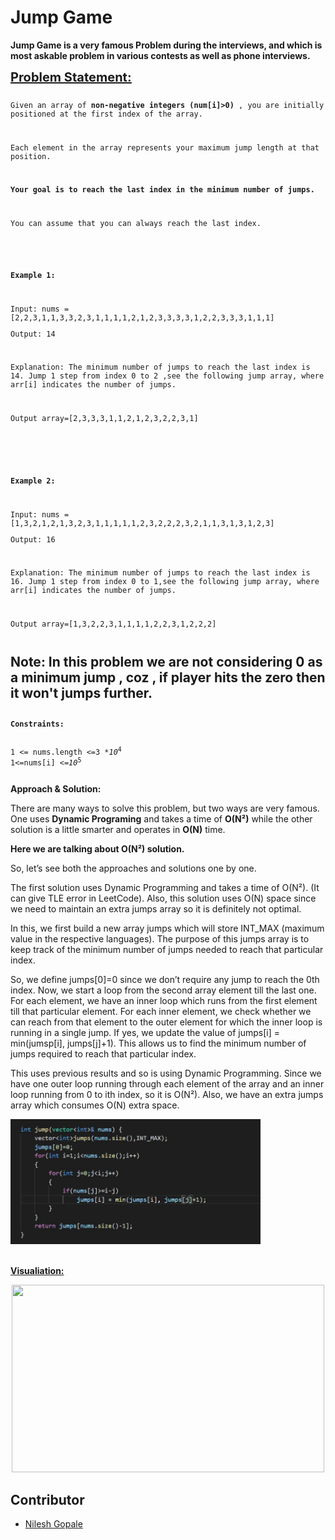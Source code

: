 # Jump Game 
<p><b>Jump Game is a very famous Problem during the interviews, and which is most askable problem in various contests as well as phone interviews.</b></p>

<p><u style="font-size: 20px;"><b> <u>Problem Statement:</u></b></u></p>
<pre><code><p>Given an array of <b>non-negative integers (num[i]>0) </b>, you are initially positioned at the first index of the array.</p>
<p>Each element in the array represents your maximum jump length at that position.</p>
<p><b>Your goal is to reach the last index in the minimum number of jumps.</b></p>
<p>You can assume that you can always reach the last index.</p></code></pre>
<br>
<pre><code><p><b>Example 1:</b></p>
<p>Input: nums = [2,2,3,1,1,3,3,2,3,1,1,1,1,2,1,2,3,3,3,3,1,2,2,3,3,3,1,1,1]
<p>Output: 14</p>
<p>Explanation: The minimum number of jumps to reach the last index is 14. Jump 1 step from index 0 to 2 ,see the following jump array, where arr[i] indicates the number of jumps.</p>
<p>Output array=[2,3,3,3,1,1,2,1,2,3,2,2,3,1]</p></code></pre>
<br>
<br>
<pre><code><p><b>Example 2:</b></p>
<p>Input: nums = [1,3,2,1,2,1,3,2,3,1,1,1,1,1,2,3,2,2,2,3,2,1,1,3,1,3,1,2,3]
<p>Output: 16</p>
<p>Explanation: The minimum number of jumps to reach the last index is 16. Jump 1 step from index 0 to 1,see the following jump array, where arr[i] indicates the number of jumps.</p>
<p>Output array=[1,3,2,2,3,1,1,1,1,2,2,3,1,2,2,2]</p></code></pre>

## Note: In this problem we are not considering 0 as a minimum jump , coz , if player hits the zero then it won't jumps further.

<pre><code><p><b>Constraints:</b></p>
1 <= nums.length <=3 *<var>10</var><sup>4</sup> 
1<=nums[i] <=<var>10</var><sup>5</sup></p></code></pre>

<p><b>Approach & Solution: </b></p>
                            <p>There are many ways to solve this problem, but two ways are very famous. One uses
                                <b>Dynamic Programing</b> and takes a time of <b>O(N²)</b> while the other solution is a
                                little smarter and operates in <b>O(N)</b> time.
                            <p><b>Here we are talking about O(N²) solution.</b></p>
                            <p>So, let’s see both the approaches and solutions one by one.</p>
                            <p> The first solution uses Dynamic Programming and takes a time of O(N²). (It can give TLE
                                error in LeetCode). Also, this solution uses O(N) space since we need to maintain an
                                extra jumps array so it is definitely not optimal.</p>
                            <p>In this, we first build a new array jumps which will store INT_MAX (maximum value in the
                                respective languages). The purpose of this jumps array is to keep track of the minimum
                                number of jumps needed to reach that particular index.</p>
                            <p>So, we define jumps[0]=0 since we don’t require any jump to reach the 0th index. Now, we
                                start a loop from the second array element till the last one. For each element, we have
                                an inner loop which runs from the first element till that particular element. For each
                                inner element, we check whether we can reach from that element to the outer element for
                                which the inner loop is running in a single jump. If yes, we update the value of
                                jumps[i] = min(jumsp[i], jumps[j]+1). This allows us to find the minimum number of jumps
                                required to reach that particular index.</p>
                            <p>This uses previous results and so is using Dynamic Programming. Since we have one outer
                                loop running through each element of the array and an inner loop running from 0 to ith
                                index, so it is O(N²). Also, we have an extra jumps array which consumes O(N) extra
                                space.</p>
                            <img src="assets/snip.jpg" width="400" height="200" class="centre">
                            <br>
                            <br>
                            <p><u><b>Visualiation:</b></u></p>
                            <!-- <p>Initialy Frog at 0th index </p> -->
                            <p style="text-align:center;"><img src="assets/video.gif" width="500" height="300"></p>
                            
                            
                            
                            
                            
## Contributor
 *  <a href="https://github.com/Nilesh1206">Nilesh Gopale</a>
<!--  *  <a>Kshitija Zine</a> -->
